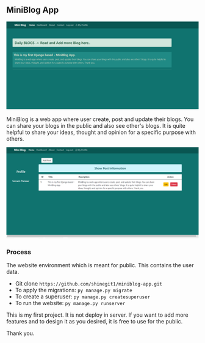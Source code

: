 ## MiniBlog App

![Home Page](/images/Screenshot%20(1).png)

MiniBlog is a web app where user create, post and update their blogs. You can share your blogs in the public and 
also see other's blogs. It is quite helpful to share your ideas, thought and opinion for a specific 
purpose with others.

![Dashboard Page](/images/Screenshot%20(2).png)

### Process
The website environment which is meant for public. This contains the user data.
- Git clone `https://github.com/shinegit1/miniblog-app.git`
- To apply the migrations: `py manage.py migrate`
- To create a superuser: `py manage.py createsuperuser`
- To run the website: `py manage.py runserver`

This is my first project. It is not deploy in server. If you want to add more features and to design it 
as you desired, it is free to use for the public.

Thank you.
